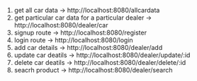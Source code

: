 1. get all car data -> http://localhost:8080/allcardata
2. get particular car data for a particular dealer -> http://localhost:8080/dealer/car 
3. signup route -> http://localhost:8080/register
4. login route -> http://localhost:8080/login
5. add car details -> http://localhost:8080/dealer/add
6. update car deatils -> http://localhost:8080/dealer/update/:id
7. delete car deatils -> http://localhost:8080/dealer/delete/:id
8. seacrh product -> http://localhost:8080/dealer/search
